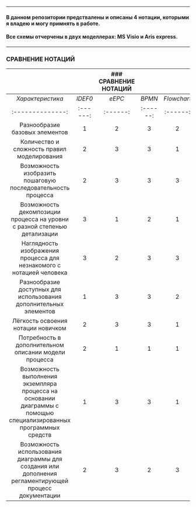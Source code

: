_____________

#### В данном репозитории предствалены и описаны 4 нотации, которыми я владею и могу примнять в работе.    
#### Все схемы отчерчены в двух моделлерах: MS Visio и Aris express.  
________________________
    
### СРАВНЕНИЕ НОТАЦИЙ    

|  |  | ### СРАВНЕНИЕ НОТАЦИЙ | | |
|:--------------:|:------:|:------:|:------:|:------:|     
| *Характеристика* |  *IDEF0* | *eEPC* | *BPMN* | *Flowchart* |
|:--------------:|:------:|:------:|:------:|:------:|
| Разнообразие базовых элементов |1|2|3|2|
|Количество и сложность правил моделирования|2|3|3|1|
|Возможность изобразить пошаговую последовательность процесса|2|3|3|3|
|Возможность декомпозиции процесса на уровни с разной степенью детализации|3|1|2|1|
|Наглядность изображения процесса для незнакомого с нотацией человека|3|2|3|3| 
|Разнообразие доступных для использования дополнительных элементов|1|3|3|2|
|Лёгкость освоения нотации новичком|2|3|3|1| 
|Потребность в дополнительном описании модели процесса|2|1|1|1|
| Возможность выполнения экземпляра процесса на основании диаграммы с помощью специализированных программных средств|1|3|3|1|
|Возможность использования диаграммы для создания или дополнения регламентирующей процесс документации|2|3|2|3|

